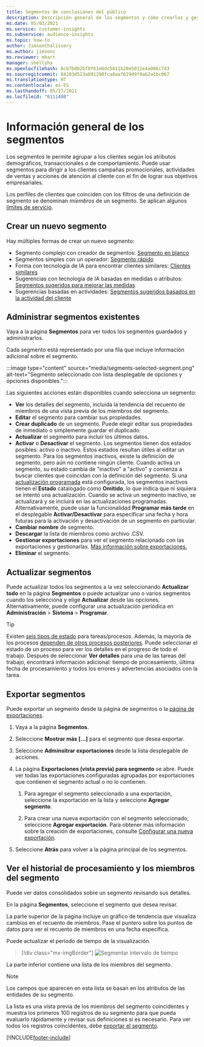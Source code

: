 ```yaml
---
title: Segmentos de conclusiones del público
description: Descripción general de los segmentos y cómo crearlos y gestionarlos.
ms.date: 05/03/2021
ms.service: customer-insights
ms.subservice: audience-insights
ms.topic: how-to
author: JimsonChalissery
ms.author: jimsonc
ms.reviewer: mhart
manager: shellyha
ms.openlocfilehash: 6cb7bd62bf0f61e6dc5811b20e5011e4a086c743
ms.sourcegitcommit: 84283d523a891298fca8aaf629d9f9ab2a1bc067
ms.translationtype: HT
ms.contentlocale: es-ES
ms.lasthandoff: 05/27/2021
ms.locfileid: "6111408"
---
```

# <a name="segments-overview"></a>Información general de los segmentos

Los segmentos le permite agrupar a los clientes según los atributos demográficos, transaccionales o de comportamiento. Puede usar segmentos para dirigir a los clientes campañas promocionales, actividades de ventas y acciones de atención al cliente con el fin de lograr sus objetivos empresariales.

Los perfiles de clientes que coinciden con los filtros de una definición de segmento se denominan *miembros* de un segmento. Se aplican algunos [límites de servicio](service-limits.md).

## <a name="create-a-new-segment"></a>Crear un nuevo segmento

Hay múltiples formas de crear un nuevo segmento: 

- Segmento complejo con creador de segmentos: [Segmento en blanco](segment-builder.md#create-a-new-segment)
- Segmentos simples con un operador: [Segmento rápido](segment-builder.md#quick-segments)
- Forma con tecnología de IA para encontrar clientes similares: [Clientes similares](find-similar-customer-segments.md)
- Sugerencias con tecnología de IA basadas en medidas o atributos: [Segmentos sugeridos para mejorar las medidas](suggested-segments.md)
- Sugerencias basadas en actividades: [Segmentos sugeridos basados en la actividad del cliente](suggested-segments-activity.md)

## <a name="manage-existing-segments"></a>Administrar segmentos existentes

Vaya a la página **Segmentos** para ver todos los segmentos guardados y administrarlos.

Cada segmento está representado por una fila que incluye información adicional sobre el segmento.

:::image type="content" source="media/segments-selected-segment.png" alt-text="Segmento seleccionado con lista desplegable de opciones y opciones disponibles.":::

Las siguientes acciones están disponibles cuando selecciona un segmento:

- **Ver** los detalles del segmento, incluida la tendencia del recuento de miembros de una vista previa de los miembros del segmento.
- **Editar** el segmento para cambiar sus propiedades.
- **Crear duplicado** de un segmento. Puede elegir editar sus propiedades de inmediato o simplemente guardar el duplicado.
- **Actualizar** el segmento para incluir los últimos datos.
- **Activar** o **Desactivar** el segmento. Los segmentos tienen dos estados posibles: activo o inactivo. Estos estados resultan útiles al editar un segmento. Para los segmentos inactivos, existe la definición de segmento, pero aún no contiene ningún cliente. Cuando activa un segmento, su estado cambia de "inactivo" a "activo" y comienza a buscar clientes que coincidan con la definición del segmento. Si una [actualización programada](system.md#schedule-tab) está configurada, los segmentos inactivos tienen el **Estado** catalogado como **Omitido**, lo que indica que ni siquiera se intentó una actualización. Cuando se activa un segmento inactivo, se actualizará y se incluirá en las actualizaciones programadas.
  Alternativamente, puede usar la funcionalidad **Programar más tarde** en el desplegable **Activar/Desactivar** para especificar una fecha y hora futuras para la activación y desactivación de un segmento en particular.
- **Cambiar nombre** de segmento.
- **Descargar** la lista de miembros como archivo .CSV.
- **Gestionar exportaciones** para ver el segmento relacionado con las exportaciones y gestionarlas. [Más información sobre exportaciones.](export-destinations.md)
- **Eliminar** el segmento.

## <a name="refresh-segments"></a>Actualizar segmentos

Puede actualizar todos los segmentos a la vez seleccionando **Actualizar todo** en la página **Segmentos** o puede actualizar uno o varios segmentos cuando los selecciona y elige **Actualizar** desde las opciones. Alternativamente, puede configurar una actualización periódica en **Administración** > **Sistema** > **Programar**.

> [!TIP]
> Existen [seis tipos de estado](system.md#status-types) para tareas/procesos. Además, la mayoría de los procesos [dependen de otros procesos posteriores](system.md#refresh-policies). Puede seleccionar el estado de un proceso para ver los detalles en el progreso de todo el trabajo. Después de seleccionar **Ver detalles** para una de las tareas del trabajo, encontrará información adicional: tiempo de procesamiento, última fecha de procesamiento y todos los errores y advertencias asociados con la tarea.

## <a name="export-segments"></a>Exportar segmentos

Puede exportar un segmento desde la página de segmentos o la [página de exportaciones](export-destinations.md). 

1. Vaya a la página **Segmentos**.

1. Seleccione **Mostrar más [...]** para el segmento que desea exportar.

1. Seleccione **Adminsitrar exportaciones** desde la lista desplegable de acciones.

1. La página **Exportaciones (vista previa) para segmento** se abre. Puede ver todas las exportaciones configuradas agrupadas por exportaciones que contienen el segmento actual o no lo contienen.

   1. Para agregar el segmento seleccionado a una exportación, seleccione la exportación en la lista y seleccione **Agregar segmento**.

   1. Para crear una nueva exportación con el segmento seleccionado, seleccione **Agregar exportación**. Para obtener más información sobre la creación de exportaciones, consulte [Configurar una nueva exportación](export-destinations.md#set-up-a-new-export).

1. Seleccione **Atrás** para volver a la página principal de los segmentos.

## <a name="view-processing-history-and-segment-members"></a>Ver el historial de procesamiento y los miembros del segmento

Puede ver datos consolidados sobre un segmento revisando sus detalles.

En la página **Segmentos**, seleccione el segmento que desea revisar.

La parte superior de la página incluye un gráfico de tendencia que visualiza cambios en el recuento de miembros. Pase el puntero sobre los puntos de datos para ver el recuento de miembros en una fecha específica.

Puede actualizar el período de tiempo de la visualización.

> [!div class="mx-imgBorder"]
> ![Segmentar intervalo de tiempo](media/segment-time-range.png "Segmentar intervalo de tiempo")

La parte inferior contiene una lista de los miembros del segmento.

> [!NOTE]
> Los campos que aparecen en esta lista se basan en los atributos de las entidades de su segmento.
>
>La lista es una vista previa de los miembros del segmento coincidentes y muestra los primeros 100 registros de su segmento para que pueda evaluarlo rápidamente y revisar sus definiciones si es necesario. Para ver todos los registros coincidentes, debe [exportar el segmento](export-destinations.md).

[!INCLUDE[footer-include](../includes/footer-banner.md)] 
